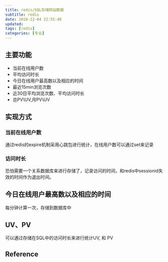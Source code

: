 ```yaml
---
title: redis/SQL存储网站数据
subtitle: redis
date: 2018-12-04 22:55:40
updated:
tags: [redis]
categories: [专业]
---
```



## 主要功能
* 当前在线用户数
* 平均访问时长
* 今日在线用户最高数以及相应的时间
* 最近15min浏览次数
* 近30日平均浏览次数、平均访问时长
* 总PV\UV,月PV\UV

## 实现方式
### 当前在线用户数
通过redis的expire机制采用心跳包进行统计，在线用户数可以通过set来记录

### 访问时长
恐怕需要一个关系数据库来进行存储了，记录访问的时间，和redis中sessionid失效的时间作为退出时间。

## 今日在线用户最高数以及相应的时间
每分钟计算一次，存储到数据库中

## UV、PV
可以通过存储在SQL中的访问时长来进行统计UV, 和 PV


## Reference
